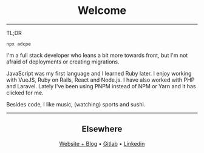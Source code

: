 <h1 align='center'>Welcome</h3>

---

TL;DR

```console
npx adcpe
```

I'm a full stack developer who leans a bit more towards front, but I'm not afraid of deployments or creating migrations.

JavaScript was my first language and I learned Ruby later. I enjoy working with VueJS, Ruby on Rails, React and Node.js. I have also worked with PHP and Laravel. Lately I've been using PNPM instead of NPM or Yarn and it has clicked for me.

Besides code, I like music, (watching) sports and sushi.

---

<h2 align='center'>Elsewhere</h2>

<p align="center">
  <a href="https://adc.pe">Website + Blog</a> •
  <a href="https://gitlab.com/adcpe/">Gitlab</a> •
  <a href="https://www.linkedin.com/in/adcpe/">Linkedin</a>
</p>

